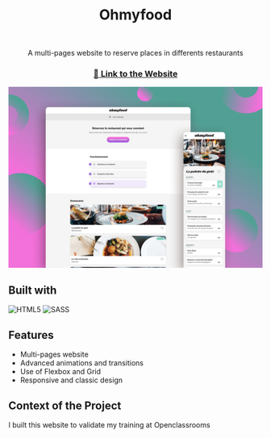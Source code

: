 <div align="center">
  <p align=center>
    <h1>Ohmyfood</h1>
    <br />
    <p>A multi-pages website to reserve places in differents restaurants</p>
    <h3><a href="https://ohmyfood-cem.netlify.app/">🔗 Link to the Website</a></h2>
    <img src="showcase.png" />
  </p>
</div>

## Built with

![HTML5](https://img.shields.io/badge/html5-%23E34F26.svg?style=for-the-badge&logo=html5&logoColor=white)
![SASS](https://img.shields.io/badge/SASS-hotpink.svg?style=for-the-badge&logo=SASS&logoColor=white)

## Features

- Multi-pages website
- Advanced animations and transitions
- Use of Flexbox and Grid
- Responsive and classic design

## Context of the Project

I built this website to validate my training at Openclassrooms
